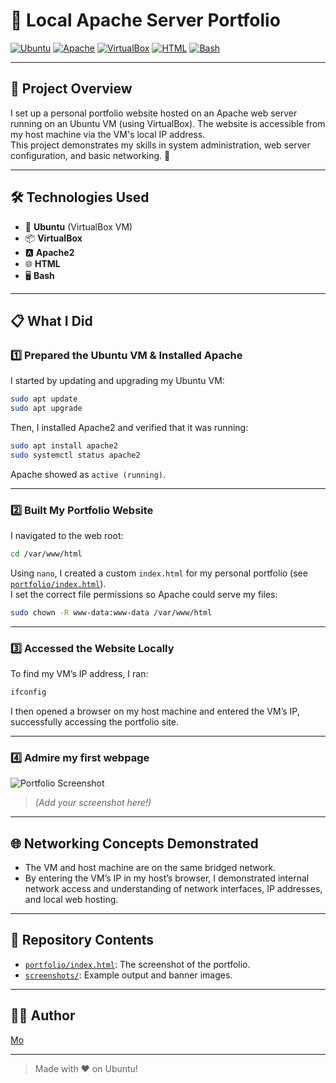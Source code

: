 # 🌈 Local Apache Server Portfolio

[![Ubuntu](https://img.shields.io/badge/Ubuntu-20.04-orange?logo=ubuntu)](https://ubuntu.com/)
[![Apache](https://img.shields.io/badge/Apache-2.4-brightgreen?logo=apache)](https://httpd.apache.org/)
[![VirtualBox](https://img.shields.io/badge/VirtualBox-6.1-blue?logo=virtualbox)](https://www.virtualbox.org/)
[![HTML](https://img.shields.io/badge/HTML5-E34F26?logo=html5&logoColor=white)](https://developer.mozilla.org/docs/Web/HTML)
[![Bash](https://img.shields.io/badge/Bash-4.4-1f425f?logo=gnu-bash)](https://www.gnu.org/software/bash/)

---

## 🎯 Project Overview

I set up a personal portfolio website hosted on an Apache web server running on an Ubuntu VM (using VirtualBox). The website is accessible from my host machine via the VM's local IP address.  
This project demonstrates my skills in system administration, web server configuration, and basic networking. 🚀

---

## 🛠️ Technologies Used

- 🐧 **Ubuntu** (VirtualBox VM)
- 📦 **VirtualBox**
- 🅰️ **Apache2**
- 🌐 **HTML**
- 🖥️ **Bash**

---

## 📋 What I Did

### 1️⃣ Prepared the Ubuntu VM & Installed Apache

I started by updating and upgrading my Ubuntu VM:

```bash
sudo apt update
sudo apt upgrade
```

Then, I installed Apache2 and verified that it was running:

```bash
sudo apt install apache2
sudo systemctl status apache2
```
Apache showed as `active (running)`.

---

### 2️⃣ Built My Portfolio Website

I navigated to the web root:

```bash
cd /var/www/html
```

Using `nano`, I created a custom `index.html` for my personal portfolio (see [`portfolio/index.html`](portfolio/index.html)).  
I set the correct file permissions so Apache could serve my files:

```bash
sudo chown -R www-data:www-data /var/www/html
```

---

### 3️⃣ Accessed the Website Locally

To find my VM’s IP address, I ran:

```bash
ifconfig
```

I then opened a browser on my host machine and entered the VM’s IP, successfully accessing the portfolio site.

---

### 4️⃣ Admire my first webpage

![Portfolio Screenshot](screenshots/portfolio.png)
> *(Add your screenshot here!)*

---

## 🌐 Networking Concepts Demonstrated

- The VM and host machine are on the same bridged network.
- By entering the VM’s IP in my host’s browser, I demonstrated internal network access and understanding of network interfaces, IP addresses, and local web hosting.

---

## 📂 Repository Contents

- [`portfolio/index.html`](portfolio/index.html): The screenshot of the portfolio.
- [`screenshots/`](screenshots/): Example output and banner images.

---

## 🧑‍💻 Author

[Mo](https://github.com/mo-oh)

---

> Made with ❤️ on Ubuntu!
